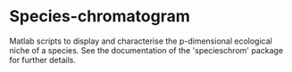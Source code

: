 # Species-chromatogram
Matlab scripts to display and characterise the p-dimensional ecological niche of a species.
See the documentation of the 'specieschrom' package for further details.
